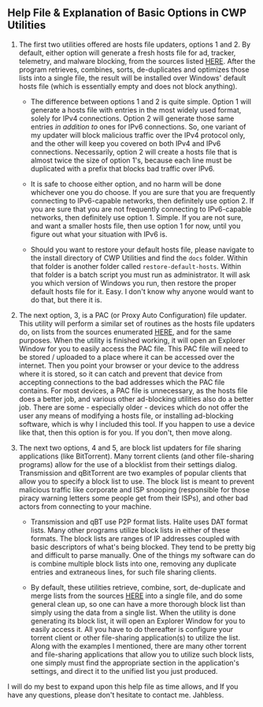 **Help File & Explanation of Basic Options in CWP Utilities**
---
1. The first two utilities offered are hosts file updaters, options 1 and 2. By default, either option will generate a fresh hosts file for ad, tracker, telemetry, and malware blocking, from the sources listed [HERE](/MoreInfo/DefaultHostsLists.md). After the program retrieves, combines, sorts, de-duplicates and optimizes those lists into a single file, the result will be installed over Windows' default hosts file (which is essentially empty and does not block anything).

    * The difference between options 1 and 2 is quite simple. Option 1 will generate a hosts file with entries in the most widely used format, solely for IPv4 connections. Option 2 will generate those same entries *in addition to* ones for IPv6 connections. So, one variant of my updater will block malicious traffic over the IPv4 protocol only, and the other will keep you covered on both IPv4 and IPv6 connections. Necessarily, option 2 will create a hosts file that is almost twice the size of option 1's, because each line must be duplicated with a prefix that blocks bad traffic over IPv6.

    * It is safe to choose either option, and no harm will be done whichever one you do choose. If you are sure that you are frequently connecting to IPv6-capable networks, then definitely use option 2. If you are sure that you are not frequently connecting to IPv6-capable networks, then definitely use option 1. Simple. If you are not sure, and want a smaller hosts file, then use option 1 for now, until you figure out what your situation with IPv6 is.
    
    * Should you want to restore your default hosts file, please navigate to the install directory of CWP Utilities and find the `docs` folder. Within that folder is another folder called `restore-default-hosts`. Within that folder is a batch script you must run as administrator. It will ask you which version of Windows you run, then restore the proper default hosts file for it. Easy. I don't know why anyone would want to do that, but there it is.

2. The next option, 3, is a PAC (or Proxy Auto Configuration) file updater. This utility will perform a similar set of routines as the hosts file updaters do, on lists from the sources enumerated [HERE](/MoreInfo/DefaultPACFileSources.md), and for the same purposes. When the utility is finished working, it will open an Explorer Window for you to easily access the PAC file. This PAC file will need to be stored / uploaded to a place where it can be accessed over the internet. Then you point your browser or your device to the address where it is stored, so it can catch and prevent that device from accepting connections to the bad addresses which the PAC file contains. For most devices, a PAC file is unnecessary, as the hosts file does a better job, and various other ad-blocking utilities also do a better job. There are some - especially older - devices which do not offer the user any means of modifying a hosts file, or installing ad-blocking software, which is why I included this tool. If you happen to use a device like that, then this option is for you. If you don't, then move along.

3. The next two options, 4 and 5, are block list updaters for file sharing applications (like BitTorrent). Many torrent clients (and other file-sharing programs) allow for the use of a blocklist from their settings dialog. Transmission and qBitTorrent are two examples of popular clients that allow you to specify a block list to use. The block list is meant to prevent malicious traffic like corporate and ISP snooping (responsible for those piracy warning letters some people get from their ISPs), and other bad actors from connecting to your machine.

    * Transmission and qBT use P2P format lists. Halite uses DAT format lists. Many other programs utilize block lists in either of these formats. The block lists are ranges of IP addresses coupled with basic descriptors of what's being blocked. They tend to be pretty big and difficult to parse manually. One of the things my software can do is combine multiple block lists into one, removing any duplicate entries and extraneous lines, for such file sharing clients.

    * By default, these utilities retrieve, combine, sort, de-duplicate and merge lists from the sources [HERE](/MoreInfo/DefaultBitTorrentBlockLists.md) into a single file, and do some general clean up, so one can have a more thorough block list than simply using the data from a single list. When the utility is done generating its block list, it will open an Explorer Window for you to easily access it. All you have to do thereafter is configure your torrent client or other file-sharing application(s) to utilize the list. Along with the examples I mentioned, there are many other torrent and file-sharing applications that allow you to utilize such block lists, one simply must find the appropriate section in the application's settings, and direct it to the unified list you just produced.

I will do my best to expand upon this help file as time allows, and If you have any questions, please don't hesitate to contact me. Jahbless.

